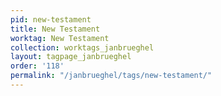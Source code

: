 ```yaml
---
pid: new-testament
title: New Testament
worktag: New Testament
collection: worktags_janbrueghel
layout: tagpage_janbrueghel
order: '118'
permalink: "/janbrueghel/tags/new-testament/"
---
```

